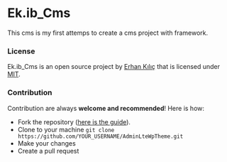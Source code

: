 # Ek.ib_Cms

This cms is my first attemps to create a cms project with framework. 

### License
Ek.ib_Cms is an open source project by [Erhan Kılıç](http://erhankilic.org) that is licensed under [MIT](http://opensource.org/licenses/MIT).

### Contribution

Contribution are always **welcome and recommended**! Here is how:

- Fork the repository ([here is the guide](https://help.github.com/articles/fork-a-repo/)).
- Clone to your machine ```git clone https://github.com/YOUR_USERNAME/AdminLteWpTheme.git```
- Make your changes
- Create a pull request
